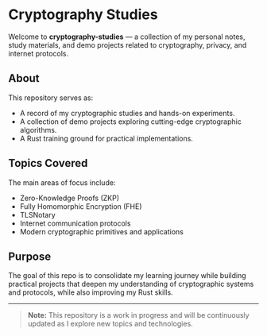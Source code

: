 # Cryptography Studies

Welcome to **cryptography-studies** — a collection of my personal notes, study materials, and demo projects related to cryptography, privacy, and internet protocols.

## About

This repository serves as:

- A record of my cryptographic studies and hands-on experiments.
- A collection of demo projects exploring cutting-edge cryptographic algorithms.
- A Rust training ground for practical implementations.

## Topics Covered

The main areas of focus include:

- Zero-Knowledge Proofs (ZKP)
- Fully Homomorphic Encryption (FHE)
- TLSNotary
- Internet communication protocols
- Modern cryptographic primitives and applications

## Purpose

The goal of this repo is to consolidate my learning journey while building practical projects that deepen my understanding of cryptographic systems and protocols, while also improving my Rust skills.

---

> **Note:** This repository is a work in progress and will be continuously updated as I explore new topics and technologies.
